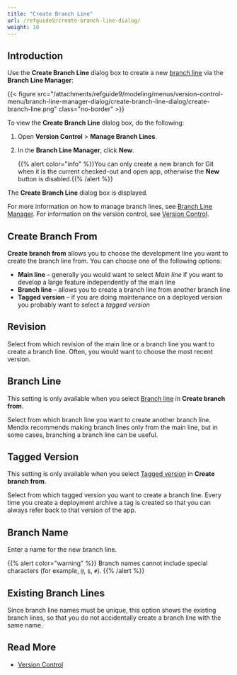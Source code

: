 ```yaml
---
title: "Create Branch Line"
url: /refguide9/create-branch-line-dialog/
weight: 10
---
```


## Introduction

Use the **Create Branch Line** dialog box to create a new [branch line](/refguide9/version-control/#branches) via the **Branch Line Manager**:

{{< figure src="/attachments/refguide9/modeling/menus/version-control-menu/branch-line-manager-dialog/create-branch-line-dialog/create-branch-line.png" class="no-border" >}}

To view the **Create Branch Line** dialog box, do the following:

1. Open **Version Control** > **Manage Branch Lines**.

2. In the **Branch Line Manager**, click **New**. 

    {{% alert color="info" %}}You can only create a new branch for Git when it is the current checked-out and open app, otherwise the **New** button is disabled.{{% /alert %}}

The **Create Branch Line** dialog box is displayed.

For more information on how to manage branch lines, see [Branch Line Manager](/refguide9/branch-line-manager-dialog/). For information on the version control, see [Version Control](/refguide9/version-control/). 

## Create Branch From

**Create branch from** allows you to choose the development line you want to create the branch line from. You can choose one of the following options:

* <a id="main-line"></a>**Main line** – generally you would want to select *Main line* if you want to develop a large feature independently of the main line
* <a id="branch-line"></a>**Branch line** – allows you to create a branch line from another branch line
* <a id="tagged-version"></a>**Tagged version** – if you are doing maintenance on a deployed version you probably want to select a *tagged version*

## Revision

Select from which revision of the main line or a branch line you want to create a branch line. Often, you would want to choose the most recent version.

## Branch Line 

This setting is only available when you select [Branch line](#branch-line) in **Create branch from**. 

Select from which branch line you want to create another branch line. Mendix recommends making branch lines only from the main line, but in some cases, branching a branch line can be useful.

## Tagged Version

This setting is only available when you select [Tagged version](#tagged-version) in **Create branch from**.  

Select from which tagged version you want to create a branch line. Every time you create a deployment archive a tag is created so that you can always refer back to that version of the app.

## Branch Name

Enter a name for the new branch line.

{{% alert color="warning" %}}
Branch names cannot include special characters (for example, `@`, `$`, `#`). 
{{% /alert %}}

## Existing Branch Lines

Since branch line names must be unique, this option shows the existing branch lines, so that you do not accidentally create a branch line with the same name.

## Read More

* [Version Control](/refguide9/version-control/)
